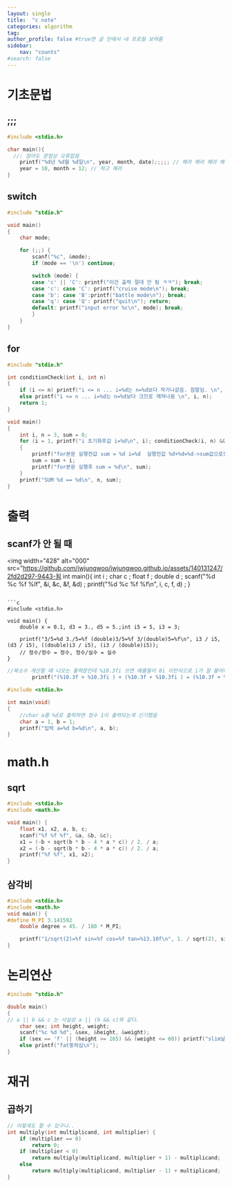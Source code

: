 ```yaml
---
layout: single
title:  "c note"
categories: algorithm
tag: 
author_profile: false #true면 글 안에서 내 프로필 보여줌
sidebar:
    nav: "counts"
#search: false
---
```

# 기초문법

## ;;;

```c
#include <stdio.h>  

char main(){
  //; 많아도 문법상 오류없음
	printf("%d년 %d월 %d일\n", year, month, date);;;;; // 해라 해라 해라 해라 해라
	year = 10, month = 12; // 하고 해라
}
```

## switch

```c
#include "stdio.h"

void main()
{
	char mode;

	for (;;) {
		scanf("%c", &mode);
		if (mode == '\n') continue;

		switch (mode) {
		case 'c' || 'C': printf("이건 출력 절대 안 됨 ㅋㅋ"); break;
		case 'c': case 'C': printf("cruise mode\n"); break;
		case 'b': case 'B':printf("battle mode\n"); break;
		case 'q': case 'Q': printf("quit\n"); return;
		default: printf("input error %c\n", mode); break;
		}
	}
}
```
## for

```c
#include "stdio.h"

int conditionCheck(int i, int n)
{
    if (i <= n) printf("i <= n ... i=%d는 n=%d보다 작거나같음. 참말임. \n", i, n);
    else printf("i <= n ... i=%d는 n=%d보다 크므로 깨져나옴 \n", i, n);
    return 1;
}

void main()
{
    int i, n = 3, sum = 0;
    for (i = 1, printf("i 초기화후값 i=%d\n", i); conditionCheck(i, n) && i <= n; ++i, printf("i증가후값 i=%d\n", i))
    {
        printf("for본문 실행전값 sum = %d i=%d  실행전값 %d+%d=%d->sum값으로됨.\n", sum, i, sum, i, sum + i);
        sum = sum + i;
        printf("for본문 실행후 sum = %d\n", sum);
    }
    printf("SUM %d == %d\n", n, sum);
}
```

# 출력

## scanf가 안 될 때
<img width="428" alt="000" src="https://github.com/jwjungwoo/jwjungwoo.github.io/assets/140131247/2fd2d297-9443-됨
int main(){ 
 int i ;
 char c ;
 float f ;
 double d ; 
 scanf("%d %c %f %lf", &i, &c, &f, &d) ;
 printf("%d %c %f %f\n", i, c, f, d) ;
}
```

```c
#include <stdio.h>

void main() {
	double x = 0.1, d3 = 3., d5 = 5.;int i5 = 5, i3 = 3;

	printf("3/5=%d 3./5=%f (double)3/5=%f 3/(double)5=%f\n", i3 / i5, (d3 / i5), ((double)i3 / i5), (i3 / (double)i5));
	// 정수/정수 = 정수, 정수/실수 = 실수
}
```

```c
//복소수 계산할 때 나오는 출력문인데 %10.3fi 쓰면 예를들어 8i 이런식으로 i가 잘 붙어나옴
		printf("(%10.3f + %10.3fi ) + (%10.3f + %10.3fi ) = (%10.3f + %10.3fi )\n",
```

```c
#include <stdio.h>  

int main(void)
{
	//char a를 %d로 출력하면 정수 1이 출력되는게 신기했음
	char a = 1, b = 1;
	printf("입력 a=%d b=%d\n", a, b);
}
```

# math.h

## sqrt

```c
#include <stdio.h>
#include <math.h>

void main() {
	float x1, x2, a, b, c;
	scanf("%f %f %f", &a, &b, &c);
	x1 = (-b + sqrt(b * b - 4 * a * c)) / 2. / a;
	x2 = (-b - sqrt(b * b - 4 * a * c)) / 2. / a;
	printf("%f %f", x1, x2);
}
```

## 삼각비

```c
#include <stdio.h>
#include <math.h>
void main() {
#define M_PI 3.141592
	double degree = 45. / 180 * M_PI;

	printf("1/sqrt(2)=%f sin=%f cos=%f tan=%13.10f\n", 1. / sqrt(2), sin(degree), cos(degree), tan(degree));
}
```

# 논리연산
```c
#include "stdio.h"

double main()
{
// a || b && c 는 사실상 a || (b && c)와 같다.
	char sex; int height, weight;
	scanf("%c %d %d", &sex, &height, &weight);
	if (sex == 'f' || (height >= 165) && (weight <= 60)) printf("slim날씬하심\n");
	else printf("fat뚱하심\n");
}
```

# 재귀

## 곱하기
```c
// 이렇게도 할 수 있구나..
int multiply(int multiplicand, int multiplier) {
    if (multiplier == 0)
        return 0;
    if (multiplier < 0)
        return multiply(multiplicand, multiplier + 1) - multiplicand;
    else
        return multiply(multiplicand, multiplier - 1) + multiplicand;
}
```
